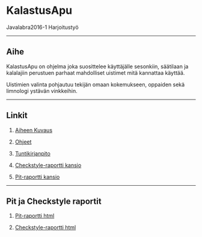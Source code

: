 # KalastusApu
Javalabra2016-1 Harjoitustyö

-----------------------------

## Aihe
KalastusApu on ohjelma joka suosittelee käyttäjälle sesonkiin, säätilaan ja kalalajiin perustuen parhaat mahdolliset uistimet mitä kannattaa käyttää.

Uistimien valinta pohjautuu tekijän omaan kokemukseen, oppaiden sekä limnologi ystävän vinkkeihin.

------------------------------------------------

## Linkit

1. [Aiheen Kuvaus](https://github.com/mikkovalla/KalastusApu/blob/master/dokumentaatio/aiheenKuvausJaRakenne.md)

2. [Ohjeet](https://github.com/mikkovalla/KalastusApu/blob/master/dokumentaatio/k%C3%A4ytt%C3%B6ohjeet.md)

3. [Tuntikirjanpito](https://github.com/mikkovalla/KalastusApu/blob/master/dokumentaatio/tuntikirjanpito.md)

4. [Checkstyle-raportti kansio](https://github.com/mikkovalla/KalastusApu/tree/master/dokumentaatio/checkstyle-raportti/site)

5. [Pit-raportti kansio](https://github.com/mikkovalla/KalastusApu/tree/master/dokumentaatio/pit-raportti/201609302147)


----------------------------------------------------------------
## Pit ja Checkstyle raportit

1. [Pit-raportti html](https://htmlpreview.github.io/?https://github.com/mikkovalla/KalastusApu/blob/master/dokumentaatio/pit-raportti/201609302147/index.html)

2. [Checkstyle-raportti html](https://htmlpreview.github.io/?https://github.com/mikkovalla/KalastusApu/blob/master/dokumentaatio/checkstyle-raportti/site/checkstyle.html)
